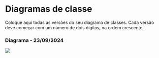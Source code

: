 # Diagramas de classe
Coloque aqui todas as versões do seu diagrama de classes. Cada versão deve começar com um número de dois dígitos, na ordem crescente.

### Diagrama  - 23/09/2024
<img src = https://github.com/pucmg-aulas/turmamanha-g2-x-men-evolution/blob/master/docs/diagramas/Xulambs%20Park.png>

